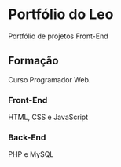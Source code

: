 # Portfólio do Leo
Portfólio de projetos Front-End

## Formação
Curso Programador Web.

### Front-End
HTML, CSS e JavaScript

### Back-End
PHP e MySQL